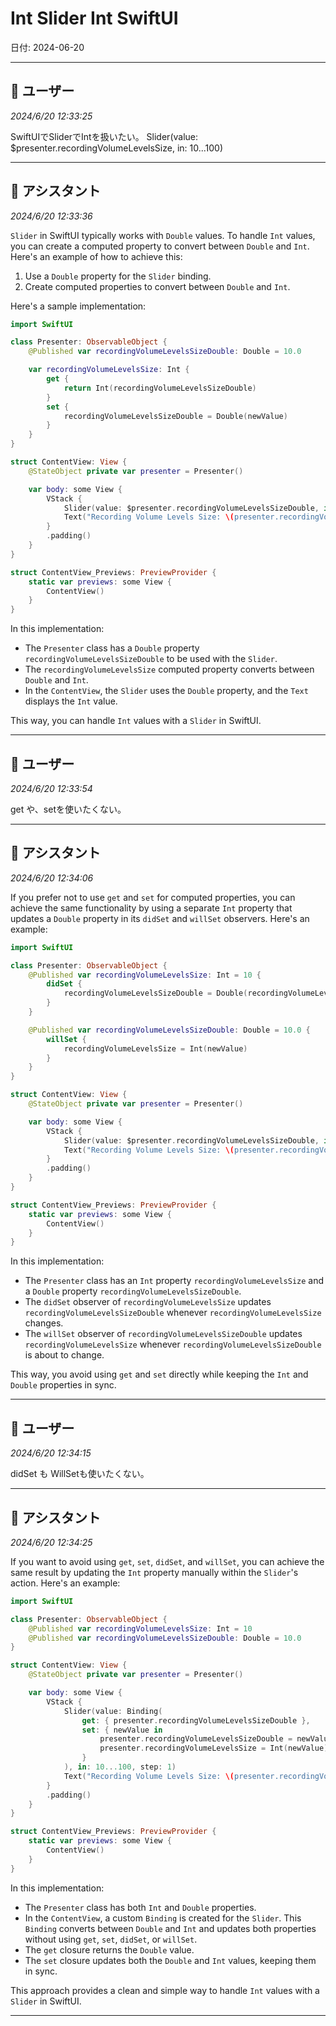 # Int Slider Int SwiftUI

日付: 2024-06-20

---

## 👤 ユーザー
*2024/6/20 12:33:25*

SwiftUIでSliderでIntを扱いたい。
Slider(value: $presenter.recordingVolumeLevelsSize, in: 10...100)

---

## 🤖 アシスタント
*2024/6/20 12:33:36*

`Slider` in SwiftUI typically works with `Double` values. To handle `Int` values, you can create a computed property to convert between `Double` and `Int`. Here's an example of how to achieve this:

1. Use a `Double` property for the `Slider` binding.
2. Create computed properties to convert between `Double` and `Int`.

Here's a sample implementation:

```swift
import SwiftUI

class Presenter: ObservableObject {
    @Published var recordingVolumeLevelsSizeDouble: Double = 10.0

    var recordingVolumeLevelsSize: Int {
        get {
            return Int(recordingVolumeLevelsSizeDouble)
        }
        set {
            recordingVolumeLevelsSizeDouble = Double(newValue)
        }
    }
}

struct ContentView: View {
    @StateObject private var presenter = Presenter()

    var body: some View {
        VStack {
            Slider(value: $presenter.recordingVolumeLevelsSizeDouble, in: 10...100, step: 1)
            Text("Recording Volume Levels Size: \(presenter.recordingVolumeLevelsSize)")
        }
        .padding()
    }
}

struct ContentView_Previews: PreviewProvider {
    static var previews: some View {
        ContentView()
    }
}
```

In this implementation:

- The `Presenter` class has a `Double` property `recordingVolumeLevelsSizeDouble` to be used with the `Slider`.
- The `recordingVolumeLevelsSize` computed property converts between `Double` and `Int`.
- In the `ContentView`, the `Slider` uses the `Double` property, and the `Text` displays the `Int` value.

This way, you can handle `Int` values with a `Slider` in SwiftUI.

---

## 👤 ユーザー
*2024/6/20 12:33:54*

get や、setを使いたくない。

---

## 🤖 アシスタント
*2024/6/20 12:34:06*

If you prefer not to use `get` and `set` for computed properties, you can achieve the same functionality by using a separate `Int` property that updates a `Double` property in its `didSet` and `willSet` observers. Here's an example:

```swift
import SwiftUI

class Presenter: ObservableObject {
    @Published var recordingVolumeLevelsSize: Int = 10 {
        didSet {
            recordingVolumeLevelsSizeDouble = Double(recordingVolumeLevelsSize)
        }
    }

    @Published var recordingVolumeLevelsSizeDouble: Double = 10.0 {
        willSet {
            recordingVolumeLevelsSize = Int(newValue)
        }
    }
}

struct ContentView: View {
    @StateObject private var presenter = Presenter()

    var body: some View {
        VStack {
            Slider(value: $presenter.recordingVolumeLevelsSizeDouble, in: 10...100, step: 1)
            Text("Recording Volume Levels Size: \(presenter.recordingVolumeLevelsSize)")
        }
        .padding()
    }
}

struct ContentView_Previews: PreviewProvider {
    static var previews: some View {
        ContentView()
    }
}
```

In this implementation:

- The `Presenter` class has an `Int` property `recordingVolumeLevelsSize` and a `Double` property `recordingVolumeLevelsSizeDouble`.
- The `didSet` observer of `recordingVolumeLevelsSize` updates `recordingVolumeLevelsSizeDouble` whenever `recordingVolumeLevelsSize` changes.
- The `willSet` observer of `recordingVolumeLevelsSizeDouble` updates `recordingVolumeLevelsSize` whenever `recordingVolumeLevelsSizeDouble` is about to change.

This way, you avoid using `get` and `set` directly while keeping the `Int` and `Double` properties in sync.

---

## 👤 ユーザー
*2024/6/20 12:34:15*

didSet も WillSetも使いたくない。

---

## 🤖 アシスタント
*2024/6/20 12:34:25*

If you want to avoid using `get`, `set`, `didSet`, and `willSet`, you can achieve the same result by updating the `Int` property manually within the `Slider`'s action. Here's an example:

```swift
import SwiftUI

class Presenter: ObservableObject {
    @Published var recordingVolumeLevelsSize: Int = 10
    @Published var recordingVolumeLevelsSizeDouble: Double = 10.0
}

struct ContentView: View {
    @StateObject private var presenter = Presenter()

    var body: some View {
        VStack {
            Slider(value: Binding(
                get: { presenter.recordingVolumeLevelsSizeDouble },
                set: { newValue in
                    presenter.recordingVolumeLevelsSizeDouble = newValue
                    presenter.recordingVolumeLevelsSize = Int(newValue)
                }
            ), in: 10...100, step: 1)
            Text("Recording Volume Levels Size: \(presenter.recordingVolumeLevelsSize)")
        }
        .padding()
    }
}

struct ContentView_Previews: PreviewProvider {
    static var previews: some View {
        ContentView()
    }
}
```

In this implementation:

- The `Presenter` class has both `Int` and `Double` properties.
- In the `ContentView`, a custom `Binding` is created for the `Slider`. This `Binding` converts between `Double` and `Int` and updates both properties without using `get`, `set`, `didSet`, or `willSet`.
- The `get` closure returns the `Double` value.
- The `set` closure updates both the `Double` and `Int` values, keeping them in sync.

This approach provides a clean and simple way to handle `Int` values with a `Slider` in SwiftUI.

---
